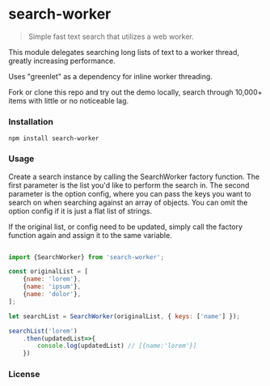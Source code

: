 # search-worker

> Simple fast text search that utilizes a web worker.

This module delegates searching long lists of text to a worker thread, greatly increasing performance.

Uses "greenlet" as a dependency for inline worker threading.

Fork or clone this repo and try out the demo locally, search through 10,000+ items with little or no noticeable lag.

### Installation
```
npm install search-worker
```
### Usage

Create a search instance by calling the SearchWorker factory function.
The first parameter is the list you'd like to perform the search in.
The second parameter is the option config, where you can pass the keys you want to search on 
when searching against an array of objects. You can omit the option config if it is just a flat list of strings.

If the original list, or config need to be updated, simply call the factory function again and assign it to 
the same variable.

```js

import {SearchWorker} from 'search-worker';

const originalList = [
    {name: 'lorem'},
    {name: 'ipsum'},
    {name: 'dolor'},
];

let searchList = SearchWorker(originalList, { keys: ['name'] });

searchList('lorem')
    .then(updatedList=>{
        console.log(updatedList) // [{name:'lorem'}]
    })

```

### License

[MIT]: https://choosealicense.com/licenses/mit/


